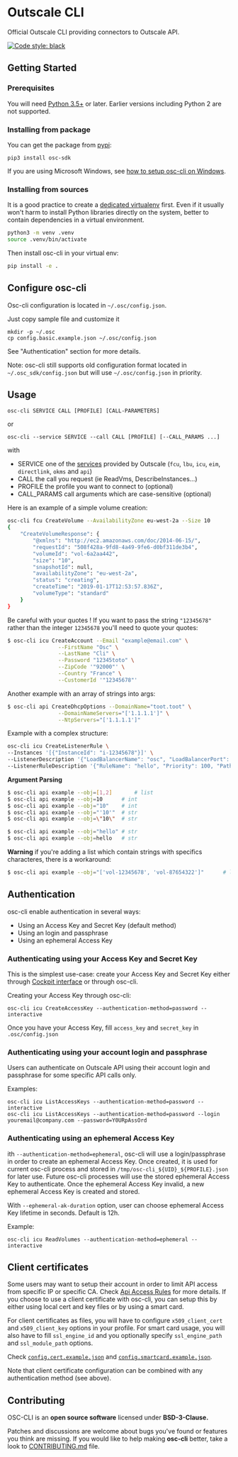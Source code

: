 # Outscale CLI

Official Outscale CLI providing connectors to Outscale API.

[![Code style: black](https://img.shields.io/badge/code%20style-black-000000.svg)](https://github.com/psf/black)

## Getting Started

### Prerequisites

You will need [Python 3.5+](https://www.python.org/) or later. Earlier versions including Python 2 are not supported.

### Installing from package

You can get the package from [pypi](https://pypi.org/project/osc-sdk/):
```
pip3 install osc-sdk
```

If you are using Microsoft Windows, see [how to setup osc-cli on Windows](windows-setup.md).

### Installing from sources

It is a good practice to create a [dedicated virtualenv](https://virtualenv.pypa.io/en/latest/) first. Even if it usually won't harm to install Python libraries directly on the system, better to contain dependencies in a virtual environment.

```bash
python3 -m venv .venv
source .venv/bin/activate
```

Then install osc-cli in your virtual env:
```bash
pip install -e .
```

## Configure osc-cli

Osc-cli configuration is located in `~/.osc/config.json`.

Just copy sample file and customize it
```
mkdir -p ~/.osc
cp config.basic.example.json ~/.osc/config.json
```

See "Authentication" section for more details.

Note: osc-cli still supports old configuration format located in `~/.osc_sdk/config.json` but will use `~/.osc/config.json` in priority.

## Usage

```
osc-cli SERVICE CALL [PROFILE] [CALL-PARAMETERS]
```
or
```
osc-cli --service SERVICE --call CALL [PROFILE] [--CALL_PARAMS ...]
```
with
* SERVICE one of the [services](http://docs.outscale.com) provided by Outscale (`fcu`, `lbu`, `icu`, `eim`, `directlink`, `okms` and `api`)
* CALL the call you request (ie ReadVms, DescribeInstances...)
* PROFILE the profile you want to connect to (optional)
* CALL_PARAMS call arguments which are case-sensitive (optional)


Here is an example of a simple volume creation:
```bash
osc-cli fcu CreateVolume --AvailabilityZone eu-west-2a --Size 10
{
    "CreateVolumeResponse": {
        "@xmlns": "http://ec2.amazonaws.com/doc/2014-06-15/",
        "requestId": "508f428a-9fd8-4a49-9fe6-d0bf311de3b4",
        "volumeId": "vol-6a2aa442",
        "size": "10",
        "snapshotId": null,
        "availabilityZone": "eu-west-2a",
        "status": "creating",
        "createTime": "2019-01-17T12:53:57.836Z",
        "volumeType": "standard"
    }
}
```

Be careful with your quotes ! If you want to pass the string `"12345678"` rather than the integer `12345678` you'll need to quote your quotes:
```bash
$ osc-cli icu CreateAccount --Email "example@email.com" \
			    --FirstName "Osc" \
			    --LastName "Cli" \
			    --Password "12345toto" \
			    --ZipCode '"92000"' \
			    --Country "France" \
			    --CustomerId '"12345678"'
```

Another example with an array of strings into args:
```bash
$ osc-cli api CreateDhcpOptions --DomainName="toot.toot" \
				--DomainNameServers="['1.1.1.1']" \
				--NtpServers="['1.1.1.1']"
```

Example with a complex structure:
```bash
osc-cli icu CreateListenerRule \
--Instances '[{"InstanceId": "i-12345678"}]' \
--ListenerDescription '{"LoadBalancerName": "osc", "LoadBalancerPort": 80}'
--ListenerRuleDescription '{"RuleName": "hello", "Priority": 100, "PathPattern": "/"}'
```

**Argument Parsing**
```bash
$ osc-cli api example --obj=[1,2]    	# list
$ osc-cli api example --obj=10		# int
$ osc-cli api example --obj="10"	# int
$ osc-cli api example --obj="'10'"	# str
$ osc-cli api example --obj=\"10\"	# str

$ osc-cli api example --obj="hello"	# str
$ osc-cli api example --obj=hello	# str
```
**Warning** if you're adding a list which contain strings with specifics characteres, there is a workaround:
```bash
$ osc-cli api example --obj="['vol-12345678', 'vol-87654322']"    	# list
```

## Authentication

osc-cli enable authentication in several ways:
- Using an Access Key and Secret Key (default method)
- Using an login and passphrase
- Using an ephemeral Access Key

### Authenticating using your Access Key and Secret Key

This is the simplest use-case: create your Access Key and Secret Key either through [Cockpit interface](https://cockpit.outscale.com/) or through osc-cli.

Creating your Access Key through osc-cli:
```
osc-cli icu CreateAccessKey --authentication-method=password --interactive
```

Once you have your Access Key, fill `access_key` and `secret_key` in `.osc/config.json`

### Authenticating using your account login and passphrase

Users can authenticate on Outscale API using their account login and passphrase for some specific API calls only.

Examples:
```
osc-cli icu ListAccessKeys --authentication-method=password --interactive
osc-cli icu ListAccessKeys --authentication-method=password --login youremail@company.com --password=Y0URpAssOrd
```

### Authenticating using an ephemeral Access Key

ith `--authentication-method=ephemeral`, osc-cli will use a login/passphrase in order to create an ephemeral Access Key.
Once created, it is used for current osc-cli process and stored in `/tmp/osc-cli_${UID}_${PROFILE}.json` for later use.
Future osc-cli processes will use the stored ephemeral Access Key to authenticate.
Once the ephemeral Access Key invalid, a new ephemeral Access Key is created and stored.

With `--ephemeral-ak-duration` option, user can choose ephemeral Access Key lifetime in seconds. Default is 12h.

Example:
```
osc-cli icu ReadVolumes --authentication-method=ephemeral --interactive
```
## Client certificates

Some users may want to setup their account in order to limit API access from specific IP or specific CA. Check [Api Access Rules](https://wiki.outscale.net/display/EN/About+API+Access+Rules) for more details. If you choose to use a client certificate with osc-cli, you can setup this by either using local cert and key files or by using a smart card.

For client certificates as files, you will have to configure `x509_client_cert` and `x509_client_key` options in your profile. For smart card usage, you will also have to fill `ssl_engine_id` and you optionally specify `ssl_engine_path` and `ssl_module_path` options.

Check [`config.cert.example.json`](config.cert.example.json) and [`config.smartcard.example.json`](config.smartcard.example.json).

Note that client certificate configuration can be combined with any authentication method (see above).

## Contributing
OSC-CLI is an **open source software** licensed under **BSD-3-Clause.**

Patches and discussions are welcome about bugs you've found or features you think are missing. If you would like to help making **osc-cli** better, take a look to [CONTRIBUTING.md](https://github.com/outscale/osc-cli/blob/master/CONTRIBUTING.md) file.

